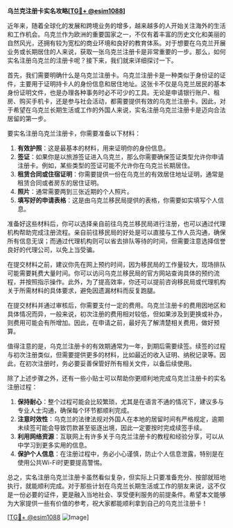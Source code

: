 **乌兰克注册卡实名攻略[[TG💪+ @esim1088](https://t.me/s/esim1088)]**

近年来，随着全球化的发展和跨境业务的增多，越来越多的人开始关注海外的生活和工作机会。乌克兰作为欧洲的重要国家之一，不仅有着丰富的历史文化和美丽的自然风光，还拥有较为宽松的商业环境和良好的教育体系。对于想要在乌克兰开展业务或长期居住的人来说，获取一张乌克兰注册卡是非常重要的一步。那么，如何实名注册乌克兰的注册卡呢？接下来，我们就来详细探讨一下。

首先，我们需要明确什么是乌克兰注册卡。乌克兰注册卡是一种类似于身份证的证件，主要用于证明持卡人的身份信息和居住地址。这张卡不仅是乌克兰居民的基本身份证明文件，也是办理各种事务时必不可少的工具。无论是申请银行账户、租房、购买手机卡，还是参与社会活动，都需要提供有效的乌克兰注册卡。因此，对于希望在乌克兰长期生活或工作的外国人来说，实名注册乌克兰注册卡是迈向合法居留的第一步。

要实名注册乌克兰注册卡，你需要准备以下材料：

1. **有效护照**：这是最基本的材料，用来证明你的身份信息。
2. **签证**：如果你是以旅游签证进入乌克兰，那么你需要确保签证类型允许你申请注册卡。例如，某些类型的签证可能不允许你在乌克兰长期居住。
3. **租赁合同或住宿证明**：你需要提供一份在乌克兰的有效居住地址证明，通常是租赁合同或者房东的居住证明。
4. **照片**：通常需要两到三张近期的个人照片。
5. **填写好的申请表格**：这是由乌克兰移民局提供的表格，你需要如实填写个人信息。

准备好这些材料后，你可以选择亲自前往乌克兰移民局进行注册，也可以通过代理机构帮助完成注册流程。亲自前往移民局的好处是可以直接与工作人员沟通，确保所有信息无误；而通过代理机构则可以省去排队等待的时间，但需要注意选择信誉良好的代理公司，以免上当受骗。

在提交材料之前，建议你先在网上预约时间，因为移民局的工作量较大，现场排队可能需要耗费大量时间。你可以访问乌克兰移民局的官方网站查询具体的预约流程，并按照指示操作。此外，为了提高效率，你还可以提前咨询移民局或代理机构关于所需材料的具体要求，避免因遗漏材料而反复跑腿。

在提交材料并通过审核后，你需要支付一定的费用。乌克兰注册卡的费用因地区和具体情况而异，一般来说，初次注册的费用相对较低，但如果涉及到更换或补办，则费用可能会有所增加。因此，在申请之前，最好先了解清楚相关费用，做好预算。

值得注意的是，乌克兰注册卡的有效期通常为一年，到期后需要续签。续签的过程与初次注册类似，但需要提供更多的材料，比如最近的收入证明、纳税记录等。因此，在初次注册时，务必要妥善保管好所有相关文件，以备后续使用。

除了上述步骤之外，还有一些小贴士可以帮助你更顺利地完成乌克兰注册卡的实名注册过程：

1. **保持耐心**：整个过程可能会比较繁琐，尤其是在语言不通的情况下，建议多与专业人士沟通，确保每个环节都顺利完成。
2. **注意时效性**：乌克兰的法律法规对外国人在本地的居留时间有严格规定，逾期未续签可能会导致罚款甚至驱逐出境，因此一定要按时完成续签手续。
3. **利用网络资源**：互联网上有许多关于乌克兰注册卡的教程和经验分享，可以从中学习到更多实用的信息。
4. **保护个人信息**：在注册过程中，务必小心谨慎，防止个人信息泄露，特别是在使用公共Wi-Fi时更要提高警惕。

总之，实名注册乌克兰注册卡虽然看似复杂，但实际上只要准备充分、按部就班地执行，就能顺利完成。对于那些计划在乌克兰长期生活或工作的朋友来说，这不仅是一份必要的证件，更是融入当地社会、享受便利服务的前提条件。希望本文能够为大家提供一些有价值的参考，祝大家都能顺利拿到自己的乌克兰注册卡！

[[TG💪+ @esim1088](https://t.me/s/esim1088) ![Image](https://i.postimg.cc/4NQfJmqS/Snipaste-2025-05-13-00-14-12.png)]